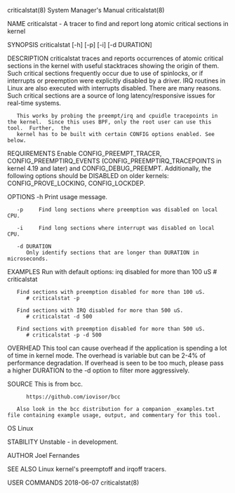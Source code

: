 criticalstat(8)							    System Manager's Manual						       criticalstat(8)

NAME
       criticalstat - A tracer to find and report long atomic critical sections in kernel

SYNOPSIS
       criticalstat [-h] [-p] [-i] [-d DURATION]

DESCRIPTION
       criticalstat traces and reports occurrences of atomic critical sections in the kernel with useful stacktraces showing the origin of them. Such critical
       sections	 frequently occur due to use of spinlocks, or if interrupts or preemption were explicitly disabled by a driver. IRQ routines in Linux are also
       executed with interrupts disabled. There are many reasons. Such critical sections are a source of long latency/responsive issues for real-time systems.

       This works by probing the preempt/irq and cpuidle tracepoints in the kernel.  Since this uses BPF, only the root user can use this tool.	 Further,  the
       kernel has to be built with certain CONFIG options enabled. See below.

REQUIREMENTS
       Enable CONFIG_PREEMPT_TRACER, CONFIG_PREEMPTIRQ_EVENTS (CONFIG_PREEMPTIRQ_TRACEPOINTS in kernel 4.19 and later) and CONFIG_DEBUG_PREEMPT. Additionally,
       the following options should be DISABLED on older kernels: CONFIG_PROVE_LOCKING, CONFIG_LOCKDEP.

OPTIONS
       -h     Print usage message.

       -p     Find long sections where preemption was disabled on local CPU.

       -i     Find long sections where interrupt was disabled on local CPU.

       -d DURATION
	      Only identify sections that are longer than DURATION in microseconds.

EXAMPLES
       Run with default options: irq disabled for more than 100 uS
	      # criticalstat

       Find sections with preemption disabled for more than 100 uS.
	      # criticalstat -p

       Find sections with IRQ disabled for more than 500 uS.
	      # criticalstat -d 500

       Find sections with preemption disabled for more than 500 uS.
	      # criticalstat -p -d 500

OVERHEAD
       This  tool  can	cause  overhead	 if  the application is spending a lot of time in kernel mode. The overhead is variable but can be 2-4% of performance
       degradation. If overhead is seen to be too much, please pass a higher DURATION to the -d option to filter more aggressively.

SOURCE
       This is from bcc.

	      https://github.com/iovisor/bcc

       Also look in the bcc distribution for a companion _examples.txt file containing example usage, output, and commentary for this tool.

OS
       Linux

STABILITY
       Unstable - in development.

AUTHOR
       Joel Fernandes

SEE ALSO
       Linux kernel's preemptoff and irqoff tracers.

USER COMMANDS								  2018-06-07							       criticalstat(8)

